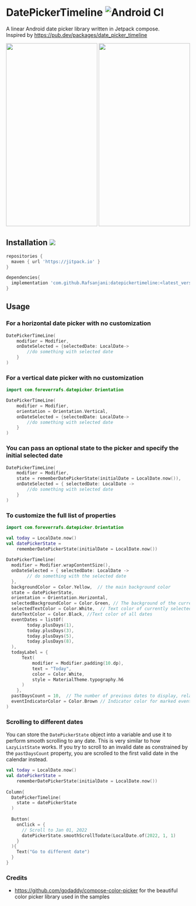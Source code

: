 


# DatePickerTimeline ![Android CI](https://github.com/Rafsanjani/datepickertimeline/actions/workflows/android.yml/badge.svg?branch=main)


A linear Android date picker library written in Jetpack compose.<br> Inspired by https://pub.dev/packages/date_picker_timeline



<img height="500" width="250" src="https://user-images.githubusercontent.com/9197459/146689659-647e230a-57ef-45e6-be76-c1cb2bb8b0c1.gif">  <img height="500" width="250" src="https://user-images.githubusercontent.com/9197459/146690796-5a979f20-a7be-4956-a991-36750cdcf0ab.gif">


## Installation ![](https://jitpack.io/v/Rafsanjani/datepickertimeline.svg)

```groovy
repositories {
  maven { url 'https://jitpack.io' }
}

dependencies{
  implementation 'com.github.Rafsanjani:datepickertimeline:<latest_version>'
}
```
## Usage 
### For a horizontal date picker with no customization
```kotlin 
DatePickerTimeLine(
	modifier = Modifier,
	onDateSelected = {selectedDate: LocalDate->
		//do something with selected date
	}
) 
```
### For a vertical date picker with no customization

```kotlin 
import com.foreverrafs.datepicker.Orientation

DatePickerTimeLine(
	modifier = Modifier,
	orientation = Orientation.Vertical,
	onDateSelected = {selectedDate: LocalDate->
		//do something with selected date
	}
) 
```

### You can pass an optional state to the picker and specify the initial selected date

```kotlin 
DatePickerTimeLine(
	modifier = Modifier,
	state = rememberDatePickerState(initialDate = LocalDate.now()),
	onDateSelected = { selectedDate: LocalDate ->
		//do something with selected date
	}
) 
```

### To customize the full list of properties
```kotlin 
import com.foreverrafs.datepicker.Orientation

val today = LocalDate.now()
val datePickerState =  
    rememberDatePickerState(initialDate = LocalDate.now())
    
DatePickerTimeline(
  modifier = Modifier.wrapContentSize(),  
  onDateSelected = { selectedDate: LocalDate ->
		// do something with the selected date
  },  
  backgroundColor = Color.Yellow,  // the main background color
  state = datePickerState,  
  orientation = Orientation.Horizontal,  
  selectedBackgroundColor = Color.Green, // The background of the currently selected date  
  selectedTextColor = Color.White,  // Text color of currently selected date
  dateTextColor = Color.Black, //Text color of all dates  
  eventDates = listOf(  
        today.plusDays(1),  
        today.plusDays(3),  
        today.plusDays(5),  
        today.plusDays(8),  
  ),   
  todayLabel = {  
      Text(  
          modifier = Modifier.padding(10.dp),  
          text = "Today",  
          color = Color.White,  
          style = MaterialTheme.typography.h6  
      )
    },  
  pastDaysCount = 10,  // The number of previous dates to display, relative to the initial date. Defaults to 120
  eventIndicatorColor = Color.Brown // Indicator color for marked event dates.
)
```

### Scrolling to different dates
You can store the `DatePickerState` object into a variable and use it to perform smooth scrolling to any date. This is very similar to how `LazyListState` works. If you try to scroll to an invalid date as constrained by the `pastDaysCount` property, you are scrolled to the first valid date in the calendar instead.  

```kotlin
val today = LocalDate.now()
val datePickerState =  
    rememberDatePickerState(initialDate = LocalDate.now())
    
Column{
  DatePickerTimeline(
    state = datePickerState
  )
  
  Button(
    onClick = {
      // Scroll to Jan 01, 2022
      datePickerState.smoothScrollTodate(LocalDate.of(2022, 1, 1)
    }
  ){
    Text("Go to different date")
  }
}
```

### Credits
 - https://github.com/godaddy/compose-color-picker for the beautiful color picker library used in the samples
